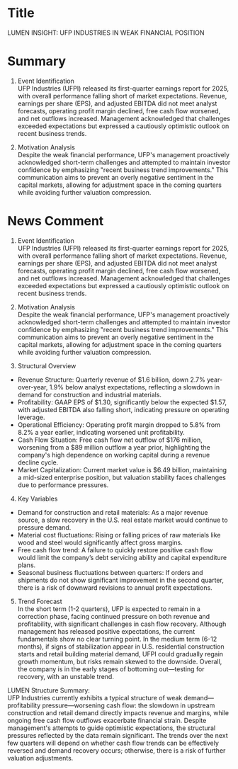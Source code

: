 # Title
LUMEN INSIGHT: UFP INDUSTRIES IN WEAK FINANCIAL POSITION

# Summary
1. Event Identification  
UFP Industries (UFPI) released its first-quarter earnings report for 2025, with overall performance falling short of market expectations. Revenue, earnings per share (EPS), and adjusted EBITDA did not meet analyst forecasts, operating profit margin declined, free cash flow worsened, and net outflows increased. Management acknowledged that challenges exceeded expectations but expressed a cautiously optimistic outlook on recent business trends.

2. Motivation Analysis  
Despite the weak financial performance, UFP's management proactively acknowledged short-term challenges and attempted to maintain investor confidence by emphasizing "recent business trend improvements." This communication aims to prevent an overly negative sentiment in the capital markets, allowing for adjustment space in the coming quarters while avoiding further valuation compression.

# News Comment
1. Event Identification  
UFP Industries (UFPI) released its first-quarter earnings report for 2025, with overall performance falling short of market expectations. Revenue, earnings per share (EPS), and adjusted EBITDA did not meet analyst forecasts, operating profit margin declined, free cash flow worsened, and net outflows increased. Management acknowledged that challenges exceeded expectations but expressed a cautiously optimistic outlook on recent business trends.

2. Motivation Analysis  
Despite the weak financial performance, UFP's management proactively acknowledged short-term challenges and attempted to maintain investor confidence by emphasizing "recent business trend improvements." This communication aims to prevent an overly negative sentiment in the capital markets, allowing for adjustment space in the coming quarters while avoiding further valuation compression.

3. Structural Overview  
- Revenue Structure: Quarterly revenue of $1.6 billion, down 2.7% year-over-year, 1.9% below analyst expectations, reflecting a slowdown in demand for construction and industrial materials.  
- Profitability: GAAP EPS of $1.30, significantly below the expected $1.57, with adjusted EBITDA also falling short, indicating pressure on operating leverage.  
- Operational Efficiency: Operating profit margin dropped to 5.8% from 8.2% a year earlier, indicating worsened unit profitability.  
- Cash Flow Situation: Free cash flow net outflow of $176 million, worsening from a $89 million outflow a year prior, highlighting the company's high dependence on working capital during a revenue decline cycle.  
- Market Capitalization: Current market value is $6.49 billion, maintaining a mid-sized enterprise position, but valuation stability faces challenges due to performance pressures.

4. Key Variables  
- Demand for construction and retail materials: As a major revenue source, a slow recovery in the U.S. real estate market would continue to pressure demand.  
- Material cost fluctuations: Rising or falling prices of raw materials like wood and steel would significantly affect gross margins.  
- Free cash flow trend: A failure to quickly restore positive cash flow would limit the company’s debt servicing ability and capital expenditure plans.  
- Seasonal business fluctuations between quarters: If orders and shipments do not show significant improvement in the second quarter, there is a risk of downward revisions to annual profit expectations.

5. Trend Forecast  
In the short term (1-2 quarters), UFP is expected to remain in a correction phase, facing continued pressure on both revenue and profitability, with significant challenges in cash flow recovery. Although management has released positive expectations, the current fundamentals show no clear turning point. In the medium term (6-12 months), if signs of stabilization appear in U.S. residential construction starts and retail building material demand, UFPI could gradually regain growth momentum, but risks remain skewed to the downside. Overall, the company is in the early stages of bottoming out—testing for recovery, with an unstable trend.

LUMEN Structure Summary:  
UFP Industries currently exhibits a typical structure of weak demand—profitability pressure—worsening cash flow: the slowdown in upstream construction and retail demand directly impacts revenue and margins, while ongoing free cash flow outflows exacerbate financial strain. Despite management's attempts to guide optimistic expectations, the structural pressures reflected by the data remain significant. The trends over the next few quarters will depend on whether cash flow trends can be effectively reversed and demand recovery occurs; otherwise, there is a risk of further valuation adjustments.
